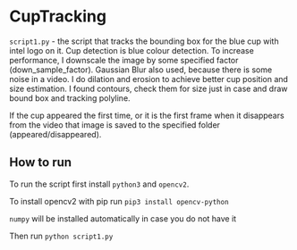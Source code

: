 # CupTracking

```script1.py``` - the script that tracks the bounding box for the blue cup with intel logo on it. Cup detection is blue colour detection. To increase performance, I downscale the image by some specified factor (down_sample_factor). Gaussian Blur also used, because there is some noise in a video. I do dilation and erosion to achieve better cup position and size estimation. I found contours, check them for size just in case and draw bound box and tracking polyline. 

If the cup appeared the first time, or it is the first frame when it disappears from the video that image is saved to the specified folder (appeared/disappeared). 

## How to run

To run the script first install  ```python3``` and ```opencv2```. 

To install opencv2 with pip run 
```pip3 install opencv-python```

```numpy``` will be installed automatically in case you do not have it

Then run ```python script1.py```
